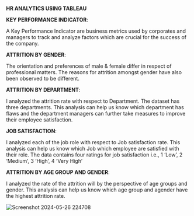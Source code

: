 **HR ANALYTICS USING TABLEAU**

**KEY PERFORMANCE INDICATOR**:

A Key Performance Indicator are business metrics used by corporates and managers to track and analyze factors which are crucial for the success of the company.


**ATTRITION BY GENDER**:

The orientation and preferences of male & female differ in respect of professional matters. The reasons for attrition amongst gender have also been observed to be different.


**ATTRITION BY DEPARTMENT**:

I analyzed the attrition rate with respect to Department. The dataset has three departments. This analysis can help us know which department has flaws and the department managers can further take measures to improve their employee satisfaction.


**JOB SATISFACTION**:

I analyzed each of the job role with respect to Job satisfaction rate. This analysis can help us know which Job which employee are satisfied with their role. The data contains four ratings 
for job satisfaction i.e., 1 ‘Low’, 2 ‘Medium’, 3 ‘High’, 4 ‘Very High’


**ATTRITION BY AGE GROUP AND GENDER**:

I analyzed the rate of the attrition will by the perspective of age groups and gender. This analysis can help us know which age group and agender have the highest attrition rate.

![Screenshot 2024-05-26 224708](https://github.com/Preethi0171/HR-Analytics/assets/169077930/f0c36ec3-204b-4cbb-ba76-e460e9feb636)

